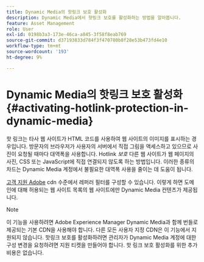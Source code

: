 ```yaml
---
title: Dynamic Media의 핫링크 보호 활성화
description: Dynamic Media에서 핫링크 보호를 활성화하는 방법을 알아봅니다.
feature: Asset Management
role: User
exl-id: 0198b3a3-173e-46ca-a845-3f58f8eab769
source-git-commit: d37193833d784f3f470780b8f28e53b473fd4e10
workflow-type: tm+mt
source-wordcount: '193'
ht-degree: 9%

---
```


# Dynamic Media의 핫링크 보호 활성화 {#activating-hotlink-protection-in-dynamic-media}

핫 링크는 타사 웹 사이트가 HTML 코드를 사용하여 웹 사이트의 이미지를 표시하는 경우입니다. 방문자의 브라우저가 사용자의 서버에서 직접 그림을 액세스하고 있으므로 사진이 요청될 때마다 대역폭을 사용합니다. Hotlink *보호* 다른 웹 사이트가 웹 페이지의 사진, CSS 또는 JavaScript에 직접 연결되지 않도록 하는 방법입니다. 이러한 종류의 차드는 Dynamic Media 계정에서 불필요한 대역폭 사용을 줄이는 데 도움이 됩니다.

[고객 지원 Adobe](https://experienceleague.adobe.com/?support-solution=Experience+Manager#home) cdn 수준에서 레퍼러 필터를 구성할 수 있습니다. 이렇게 하면 도메인에 대해 허용되는 웹 사이트 목록의 웹 사이트에만 Dynamic Media 컨텐츠가 제공됩니다.

>[!NOTE]
>
>이 기능을 사용하려면 Adobe Experience Manager Dynamic Media과 함께 번들로 제공되는 기본 CDN을 사용해야 합니다. 다른 모든 사용자 지정 CDN은 이 기능에서 지원되지 않습니다. 핫링크 보호를 활성화하려면 관리자가 Dynamic Media 계정에 대한 구성 변경을 요청하려면 지원 티켓을 만들어야 합니다. 핫 링크 보호 활성화를 위한 추가 비용은 없습니다.
